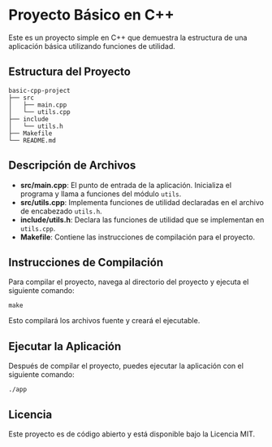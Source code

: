 # Proyecto Básico en C++

Este es un proyecto simple en C++ que demuestra la estructura de una aplicación básica utilizando funciones de utilidad.

## Estructura del Proyecto

```
basic-cpp-project
├── src
│   ├── main.cpp
│   └── utils.cpp
├── include
│   └── utils.h
├── Makefile
└── README.md
```

## Descripción de Archivos

- **src/main.cpp**: El punto de entrada de la aplicación. Inicializa el programa y llama a funciones del módulo `utils`.
- **src/utils.cpp**: Implementa funciones de utilidad declaradas en el archivo de encabezado `utils.h`.
- **include/utils.h**: Declara las funciones de utilidad que se implementan en `utils.cpp`.
- **Makefile**: Contiene las instrucciones de compilación para el proyecto.

## Instrucciones de Compilación

Para compilar el proyecto, navega al directorio del proyecto y ejecuta el siguiente comando:

```
make
```

Esto compilará los archivos fuente y creará el ejecutable.

## Ejecutar la Aplicación

Después de compilar el proyecto, puedes ejecutar la aplicación con el siguiente comando:

```
./app
```

## Licencia

Este proyecto es de código abierto y está disponible bajo la Licencia MIT.